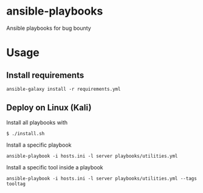 # ansible-playbooks

Ansible playbooks for bug bounty

# Usage

## Install requirements
```
ansible-galaxy install -r requirements.yml
```

## Deploy on Linux  (Kali)

Install all playbooks with
```
$ ./install.sh
```

Install a specific playbook
```
ansible-playbook -i hosts.ini -l server playbooks/utilities.yml
```

Install a specific tool inside a playbook 
```
ansible-playbook -i hosts.ini -l server playbooks/utilities.yml --tags tooltag
```
